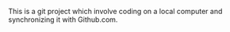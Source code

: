 This is a git project which involve coding on a local computer and synchronizing it with Github.com.
